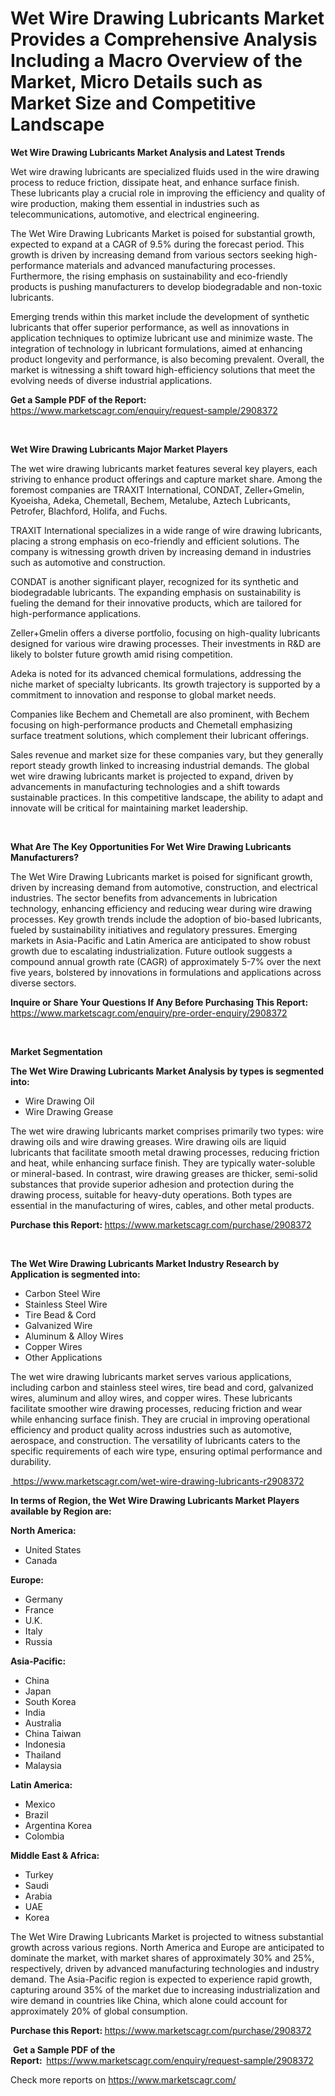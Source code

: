 <p><h1>Wet Wire Drawing Lubricants Market Provides a Comprehensive Analysis Including a Macro Overview of the Market, Micro Details such as Market Size and Competitive Landscape</h1></p><p><strong>Wet Wire Drawing Lubricants Market Analysis and Latest Trends</strong></p>
<p><p>Wet wire drawing lubricants are specialized fluids used in the wire drawing process to reduce friction, dissipate heat, and enhance surface finish. These lubricants play a crucial role in improving the efficiency and quality of wire production, making them essential in industries such as telecommunications, automotive, and electrical engineering.</p><p>The Wet Wire Drawing Lubricants Market is poised for substantial growth, expected to expand at a CAGR of 9.5% during the forecast period. This growth is driven by increasing demand from various sectors seeking high-performance materials and advanced manufacturing processes. Furthermore, the rising emphasis on sustainability and eco-friendly products is pushing manufacturers to develop biodegradable and non-toxic lubricants.</p><p>Emerging trends within this market include the development of synthetic lubricants that offer superior performance, as well as innovations in application techniques to optimize lubricant use and minimize waste. The integration of technology in lubricant formulations, aimed at enhancing product longevity and performance, is also becoming prevalent. Overall, the market is witnessing a shift toward high-efficiency solutions that meet the evolving needs of diverse industrial applications.</p></p>
<p><strong>Get a Sample PDF of the Report:&nbsp;</strong> <a href="https://www.marketscagr.com/enquiry/request-sample/2908372?utm_campaign=2882&utm_medium=2&utm_source=Github&utm_content=ia&utm_term=12032025&utm_id=wet-wire-drawing-lubricants">https://www.marketscagr.com/enquiry/request-sample/2908372</a></p>
<p>&nbsp;</p>
<p><strong>Wet Wire Drawing Lubricants Major Market Players</strong></p>
<p><p>The wet wire drawing lubricants market features several key players, each striving to enhance product offerings and capture market share. Among the foremost companies are TRAXIT International, CONDAT, Zeller+Gmelin, Kyoeisha, Adeka, Chemetall, Bechem, Metalube, Aztech Lubricants, Petrofer, Blachford, Holifa, and Fuchs.</p><p>TRAXIT International specializes in a wide range of wire drawing lubricants, placing a strong emphasis on eco-friendly and efficient solutions. The company is witnessing growth driven by increasing demand in industries such as automotive and construction. </p><p>CONDAT is another significant player, recognized for its synthetic and biodegradable lubricants. The expanding emphasis on sustainability is fueling the demand for their innovative products, which are tailored for high-performance applications.</p><p>Zeller+Gmelin offers a diverse portfolio, focusing on high-quality lubricants designed for various wire drawing processes. Their investments in R&D are likely to bolster future growth amid rising competition.</p><p>Adeka is noted for its advanced chemical formulations, addressing the niche market of specialty lubricants. Its growth trajectory is supported by a commitment to innovation and response to global market needs.</p><p>Companies like Bechem and Chemetall are also prominent, with Bechem focusing on high-performance products and Chemetall emphasizing surface treatment solutions, which complement their lubricant offerings.</p><p>Sales revenue and market size for these companies vary, but they generally report steady growth linked to increasing industrial demands. The global wet wire drawing lubricants market is projected to expand, driven by advancements in manufacturing technologies and a shift towards sustainable practices. In this competitive landscape, the ability to adapt and innovate will be critical for maintaining market leadership.</p></p>
<p>&nbsp;</p>
<p><strong>What Are The Key Opportunities For Wet Wire Drawing Lubricants Manufacturers?</strong></p>
<p><p>The Wet Wire Drawing Lubricants market is poised for significant growth, driven by increasing demand from automotive, construction, and electrical industries. The sector benefits from advancements in lubrication technology, enhancing efficiency and reducing wear during wire drawing processes. Key growth trends include the adoption of bio-based lubricants, fueled by sustainability initiatives and regulatory pressures. Emerging markets in Asia-Pacific and Latin America are anticipated to show robust growth due to escalating industrialization. Future outlook suggests a compound annual growth rate (CAGR) of approximately 5-7% over the next five years, bolstered by innovations in formulations and applications across diverse sectors.</p></p>
<p><strong>Inquire or Share Your Questions If Any Before Purchasing This Report:</strong> <a href="https://www.marketscagr.com/enquiry/pre-order-enquiry/2908372?utm_campaign=2882&utm_medium=2&utm_source=Github&utm_content=ia&utm_term=12032025&utm_id=wet-wire-drawing-lubricants">https://www.marketscagr.com/enquiry/pre-order-enquiry/2908372</a></p>
<p>&nbsp;</p>
<p><strong>Market Segmentation</strong></p>
<p><strong>The Wet Wire Drawing Lubricants Market Analysis by types is segmented into:</strong></p>
<p><ul><li>Wire Drawing Oil</li><li>Wire Drawing Grease</li></ul></p>
<p><p>The wet wire drawing lubricants market comprises primarily two types: wire drawing oils and wire drawing greases. Wire drawing oils are liquid lubricants that facilitate smooth metal drawing processes, reducing friction and heat, while enhancing surface finish. They are typically water-soluble or mineral-based. In contrast, wire drawing greases are thicker, semi-solid substances that provide superior adhesion and protection during the drawing process, suitable for heavy-duty operations. Both types are essential in the manufacturing of wires, cables, and other metal products.</p></p>
<p><strong>Purchase this Report:&nbsp;</strong><a href="https://www.marketscagr.com/purchase/2908372?utm_campaign=2882&utm_medium=2&utm_source=Github&utm_content=ia&utm_term=12032025&utm_id=wet-wire-drawing-lubricants">https://www.marketscagr.com/purchase/2908372</a></p>
<p>&nbsp;</p>
<p><strong>The Wet Wire Drawing Lubricants Market Industry Research by Application is segmented into:</strong></p>
<p><ul><li>Carbon Steel Wire</li><li>Stainless Steel Wire</li><li>Tire Bead & Cord</li><li>Galvanized Wire</li><li>Aluminum & Alloy Wires</li><li>Copper Wires</li><li>Other Applications</li></ul></p>
<p><p>The wet wire drawing lubricants market serves various applications, including carbon and stainless steel wires, tire bead and cord, galvanized wires, aluminum and alloy wires, and copper wires. These lubricants facilitate smoother wire drawing processes, reducing friction and wear while enhancing surface finish. They are crucial in improving operational efficiency and product quality across industries such as automotive, aerospace, and construction. The versatility of lubricants caters to the specific requirements of each wire type, ensuring optimal performance and durability.</p></p>
<p><a href="https://www.marketscagr.com/wet-wire-drawing-lubricants-r2908372?utm_campaign=2882&utm_medium=2&utm_source=Github&utm_content=ia&utm_term=12032025&utm_id=wet-wire-drawing-lubricants">&nbsp;https://www.marketscagr.com/wet-wire-drawing-lubricants-r2908372</a></p>
<p><strong>In terms of Region, the Wet Wire Drawing Lubricants Market Players available by Region are:</strong></p>
<p>
    <p> <strong> North America: </strong>
        <ul>
            <li>United States</li>
            <li>Canada</li>
        </ul>
        </p> 
    <p> <strong> Europe: </strong>
        <ul>
            <li>Germany</li>
            <li>France</li>
            <li>U.K.</li>
            <li>Italy</li>
            <li>Russia</li>
        </ul>
        </p> 
    <p> <strong> Asia-Pacific: </strong>
        <ul>
            <li>China</li>
            <li>Japan</li>
            <li>South Korea</li>
            <li>India</li>
            <li>Australia</li>
            <li>China Taiwan</li>
            <li>Indonesia</li>
            <li>Thailand</li>
            <li>Malaysia</li>
        </ul>
        </p> 
    <p> <strong> Latin America: </strong>
        <ul>
            <li>Mexico</li>
            <li>Brazil</li>
            <li>Argentina Korea</li>
            <li>Colombia</li>
        </ul>
        </p> 
    <p> <strong> Middle East & Africa: </strong>
        <ul>
            <li>Turkey</li>
            <li>Saudi</li>
            <li>Arabia</li>
            <li>UAE</li>
            <li>Korea</li>
        </ul>
    </p>
    </p>
<p><p>The Wet Wire Drawing Lubricants Market is projected to witness substantial growth across various regions. North America and Europe are anticipated to dominate the market, with market shares of approximately 30% and 25%, respectively, driven by advanced manufacturing technologies and industry demand. The Asia-Pacific region is expected to experience rapid growth, capturing around 35% of the market due to increasing industrialization and wire demand in countries like China, which alone could account for approximately 20% of global consumption.</p></p>
<p><strong>Purchase this Report: </strong><a href="https://www.marketscagr.com/purchase/2908372?utm_campaign=2882&utm_medium=2&utm_source=Github&utm_content=ia&utm_term=12032025&utm_id=wet-wire-drawing-lubricants">https://www.marketscagr.com/purchase/2908372</a></p>
<p>&nbsp;<strong>Get a Sample PDF of the Report:&nbsp;&nbsp;</strong><a href="https://www.marketscagr.com/enquiry/request-sample/2908372?utm_campaign=2882&utm_medium=2&utm_source=Github&utm_content=ia&utm_term=12032025&utm_id=wet-wire-drawing-lubricants">https://www.marketscagr.com/enquiry/request-sample/2908372</a></p>
<p><strong></strong></p>
<p>Check more reports on <a href="https://www.marketscagr.com/?utm_campaign=2882&utm_medium=2&utm_source=Github&utm_content=ia&utm_term=12032025&utm_id=wet-wire-drawing-lubricants">https://www.marketscagr.com/</a></p>